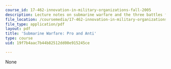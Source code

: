 ```yaml
---
course_id: 17-462-innovation-in-military-organizations-fall-2005
description: Lecture notes on submarine warfare and the three battles for the Atlantic.
file_location: /coursemedia/17-462-innovation-in-military-organizations-fall-2005/19f7b4aac7b44b82512dd00e915245ce_lec6.pdf
file_type: application/pdf
layout: pdf
title: 'Submarine Warfare: Pro and Anti'
type: course
uid: 19f7b4aac7b44b82512dd00e915245ce

---
```

None